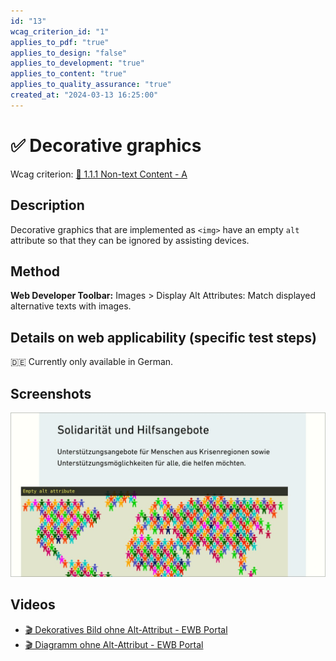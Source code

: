 ```yaml
---
id: "13"
wcag_criterion_id: "1"
applies_to_pdf: "true"
applies_to_design: "false"
applies_to_development: "true"
applies_to_content: "true"
applies_to_quality_assurance: "true"
created_at: "2024-03-13 16:25:00"
---
```


# ✅ Decorative graphics

Wcag criterion: [📜 1.1.1 Non-text Content - A](..)

## Description

Decorative graphics that are implemented as `<img>` have an empty `alt` attribute so that they can be ignored by assisting devices.

## Method

**Web Developer Toolbar:** Images > Display Alt Attributes: Match displayed alternative texts with images.

## Details on web applicability (specific test steps)

🇩🇪 Currently only available in German.

## Screenshots

![Dekorative Grafik](images/dekorative-grafik.png)

## Videos

- [🎬 Dekoratives Bild ohne Alt-Attribut - EWB Portal](/en/videos/dekoratives-bild-ohne-alt-attribut-ewb-portal)
- [🎬 Diagramm ohne Alt-Attribut - EWB Portal](/en/videos/diagramm-ohne-alt-attribut-ewb-portal)